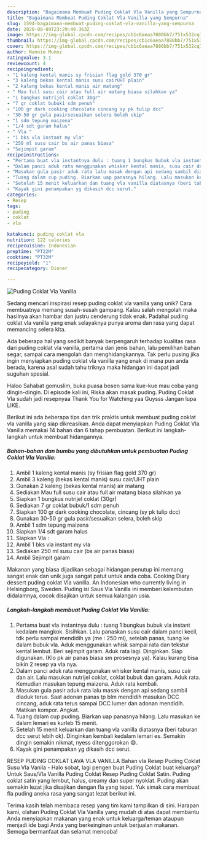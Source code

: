 ```yaml
---
description: "Bagaimana Membuat Puding Coklat Vla Vanilla yang Sempurna"
title: "Bagaimana Membuat Puding Coklat Vla Vanilla yang Sempurna"
slug: 1594-bagaimana-membuat-puding-coklat-vla-vanilla-yang-sempurna
date: 2020-08-09T23:29:49.363Z
image: https://img-global.cpcdn.com/recipes/cb1c6aeaa7880bb7/751x532cq70/puding-coklat-vla-vanilla-foto-resep-utama.jpg
thumbnail: https://img-global.cpcdn.com/recipes/cb1c6aeaa7880bb7/751x532cq70/puding-coklat-vla-vanilla-foto-resep-utama.jpg
cover: https://img-global.cpcdn.com/recipes/cb1c6aeaa7880bb7/751x532cq70/puding-coklat-vla-vanilla-foto-resep-utama.jpg
author: Nannie Munoz
ratingvalue: 3.1
reviewcount: 4
recipeingredient:
- "1 kaleng kental manis sy frisian flag gold 370 gr"
- "3 kaleng bekas kental manis susu cairUHT plain"
- "2 kaleng bekas kental manis air matang"
- " Mau full susu cair atau full air matang biasa silahkan ya"
- "1 bungkus nutrijel coklat 30gr"
- "7 gr coklat bubuk1 sdm penuh"
- "100 gr dark cooking chocolate cincang sy pk tulip dcc"
- "30-50 gr gula pasirsesuaikan selera boleh skip"
- "1 sdm tepung maizena"
- "1/4 sdt garam halus"
- " Vla "
- "1 bks vla instant my vla"
- "250 ml susu cair bs air panas biasa"
- "Sejimpit garam"
recipeinstructions:
- "Pertama buat vla instantnya dulu : tuang 1 bungkus bubuk vla instant kedalam mangkok. Sisihkan. Lalu panaskan susu cair dalam panci kecil, tdk perlu sampai mendidih ya (me : 250 ml), setelah panas, tuang ke dalam bubuk vla. Aduk menggunakan whisk sampai rata dan tekstur kental lembut. Beri sejimpit garam. Aduk rata lagi. Dinginkan. Siap digunakan. (Klo pk air panas biasa sm prosesnya ya). Kalau kurang bisa bikin 2 resep ya vla nya."
- "Dalam panci aduk rata menggunakan whisker kental manis, susu cair dan air. Lalu masukan nutrijel coklat, coklat bubuk dan garam. Aduk rata. Kemudian masukan tepung maizena. Aduk rata kembali."
- "Masukan gula pasir aduk rata lalu masak dengan api sedang sambil diaduk terus. Saat adonan panas tp blm mendidih masukan DCC cincang, aduk rata terus sampai DCC lumer dan adonan mendidih. Matikan kompor. Angkat."
- "Tuang dalam cup puding. Biarkan uap panasnya hilang. Lalu masukan ke dalam lemari es kurleb 15 menit."
- "Setelah 15 menit keluarkan dan tuang vla vanilla diatasnya (beri taburan dcc serut lebih ok). Dinginkan kembali kedalam lemari es. Semakin dingin semakin nikmat, nyess ditenggorokan 😄."
- "Kayak gini penampakan yg dikasih dcc serut."
categories:
- Resep
tags:
- puding
- coklat
- vla

katakunci: puding coklat vla 
nutrition: 122 calories
recipecuisine: Indonesian
preptime: "PT22M"
cooktime: "PT32M"
recipeyield: "1"
recipecategory: Dinner

---
```



![Puding Coklat Vla Vanilla](https://img-global.cpcdn.com/recipes/cb1c6aeaa7880bb7/751x532cq70/puding-coklat-vla-vanilla-foto-resep-utama.jpg)

Sedang mencari inspirasi resep puding coklat vla vanilla yang unik? Cara membuatnya memang susah-susah gampang. Kalau salah mengolah maka hasilnya akan hambar dan justru cenderung tidak enak. Padahal puding coklat vla vanilla yang enak selayaknya punya aroma dan rasa yang dapat memancing selera kita.

Ada beberapa hal yang sedikit banyak berpengaruh terhadap kualitas rasa dari puding coklat vla vanilla, pertama dari jenis bahan, lalu pemilihan bahan segar, sampai cara mengolah dan menghidangkannya. Tak perlu pusing jika ingin menyiapkan puding coklat vla vanilla yang enak di mana pun anda berada, karena asal sudah tahu triknya maka hidangan ini dapat jadi suguhan spesial.

Haloo Sahabat gomuslim, buka puasa bosen sama kue-kue mau coba yang dingin-dingin. Di episode kali ini, Riska akan masak puding. Puding Coklat Vla sudah jadi resepnyaa Thank You for Watching yaa Guysss Jangan lupa LIKE.


Berikut ini ada beberapa tips dan trik praktis untuk membuat puding coklat vla vanilla yang siap dikreasikan. Anda dapat menyiapkan Puding Coklat Vla Vanilla memakai 14 bahan dan 6 tahap pembuatan. Berikut ini langkah-langkah untuk membuat hidangannya.

<!--inarticleads1-->

##### Bahan-bahan dan bumbu yang dibutuhkan untuk pembuatan Puding Coklat Vla Vanilla:

1. Ambil 1 kaleng kental manis (sy frisian flag gold 370 gr)
1. Ambil 3 kaleng (bekas kental manis) susu cair/UHT plain
1. Gunakan 2 kaleng (bekas kental manis) air matang
1. Sediakan  Mau full susu cair atau full air matang biasa silahkan ya
1. Siapkan 1 bungkus nutrijel coklat (30gr)
1. Sediakan 7 gr coklat bubuk/1 sdm penuh
1. Siapkan 100 gr dark cooking chocolate, cincang (sy pk tulip dcc)
1. Gunakan 30-50 gr gula pasir/sesuaikan selera, boleh skip
1. Ambil 1 sdm tepung maizena
1. Siapkan 1/4 sdt garam halus
1. Siapkan  Vla :
1. Ambil 1 bks vla instant my vla
1. Sediakan 250 ml susu cair (bs air panas biasa)
1. Ambil Sejimpit garam


Makanan yang biasa dijadikan sebagai hidangan penutup ini memang sangat enak dan unik juga sangat patut untuk anda coba. Cooking Diary dessert puding coklat Vla vanilla. An Indonesian who currently living in Helsingborg, Sweden. Puding isi Saus Vla Vanilla ini memberi kelembutan didalamnya, cocok disajikan untuk semua kalangan usia. 

<!--inarticleads2-->

##### Langkah-langkah membuat Puding Coklat Vla Vanilla:

1. Pertama buat vla instantnya dulu : tuang 1 bungkus bubuk vla instant kedalam mangkok. Sisihkan. Lalu panaskan susu cair dalam panci kecil, tdk perlu sampai mendidih ya (me : 250 ml), setelah panas, tuang ke dalam bubuk vla. Aduk menggunakan whisk sampai rata dan tekstur kental lembut. Beri sejimpit garam. Aduk rata lagi. Dinginkan. Siap digunakan. (Klo pk air panas biasa sm prosesnya ya). Kalau kurang bisa bikin 2 resep ya vla nya.
1. Dalam panci aduk rata menggunakan whisker kental manis, susu cair dan air. Lalu masukan nutrijel coklat, coklat bubuk dan garam. Aduk rata. Kemudian masukan tepung maizena. Aduk rata kembali.
1. Masukan gula pasir aduk rata lalu masak dengan api sedang sambil diaduk terus. Saat adonan panas tp blm mendidih masukan DCC cincang, aduk rata terus sampai DCC lumer dan adonan mendidih. Matikan kompor. Angkat.
1. Tuang dalam cup puding. Biarkan uap panasnya hilang. Lalu masukan ke dalam lemari es kurleb 15 menit.
1. Setelah 15 menit keluarkan dan tuang vla vanilla diatasnya (beri taburan dcc serut lebih ok). Dinginkan kembali kedalam lemari es. Semakin dingin semakin nikmat, nyess ditenggorokan 😄.
1. Kayak gini penampakan yg dikasih dcc serut.


RESEP PUDING COKLAT LAVA VLA VANILLA Bahan vla Resep Puding Coklat Susu Vla Vanila - Halo sobat, lagi pengen buat Puding Coklat buat keluarga? Untuk Saus/Vla Vanilla Puding Coklat Resep Puding Coklat Satin. Puding coklat satin yang lembut, halus, creamy dan super nyoklat. Puding akan semakin lezat jika disajikan dengan fla yang tepat. Yuk simak cara membuat fla puding aneka rasa yang sangat lezat berikut ini. 

Terima kasih telah membaca resep yang tim kami tampilkan di sini. Harapan kami, olahan Puding Coklat Vla Vanilla yang mudah di atas dapat membantu Anda menyiapkan makanan yang enak untuk keluarga/teman ataupun menjadi ide bagi Anda yang berkeinginan untuk berjualan makanan. Semoga bermanfaat dan selamat mencoba!
